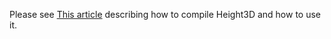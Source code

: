 Please see [This article](http://fantastic001.github.io/height3d/c++/2018/02/16/height3d.html) describing how to compile Height3D and how to use it. 


